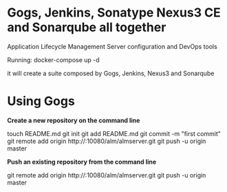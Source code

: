 # Gogs, Jenkins, Sonatype Nexus3 CE and Sonarqube all together  

Application Lifecycle Management Server configuration and DevOps tools

Running:
docker-compose up -d

it will create a suite composed by Gogs, Jenkins, Nexus3 and Sonarqube



# Using Gogs

**Create a new repository on the command line**

touch README.md
git init
git add README.md
git commit -m "first commit"
git remote add origin http://<dockerhost>:10080/alm/almserver.git
git push -u origin master


**Push an existing repository from the command line**

git remote add origin http://<dockerhost>:10080/alm/almserver.git
git push -u origin master
